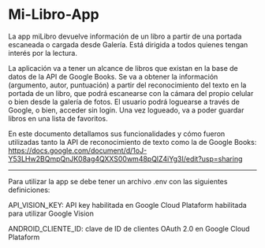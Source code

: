 # Mi-Libro-App

La app miLibro devuelve información de un libro a partir de una portada escaneada o cargada desde Galería. Está dirigida a todos quienes tengan interés por la lectura.

La aplicación va a tener un alcance de libros que existan en la base de datos de la API de Google Books. Se va a obtener la información (argumento, autor, puntuación) a partir del reconocimiento del texto en la portada de un libro, que podrá escanearse con la cámara del propio celular o bien desde la galería de fotos. El usuario podrá loguearse a través de Google, o bien, acceder sin login. Una vez logueado, va a poder guardar libros en una lista de favoritos.

En este documento detallamos sus funcionalidades y cómo fueron utilizadas tanto la API de reconocimiento de texto como la de Google Books: 
https://docs.google.com/document/d/1oJ-Y53LHw2BQmpQnJK08ag4QXXS00wm48pQlZ4iYg3I/edit?usp=sharing

---

Para utilizar la app se debe tener un archivo .env con las siguientes definiciones:

API_VISION_KEY: API key habilitada en Google Cloud Plataform habilitada para utilizar Google Vision

ANDROID_CLIENTE_ID: clave de ID de clientes OAuth 2.0 en Google Cloud Plataform

